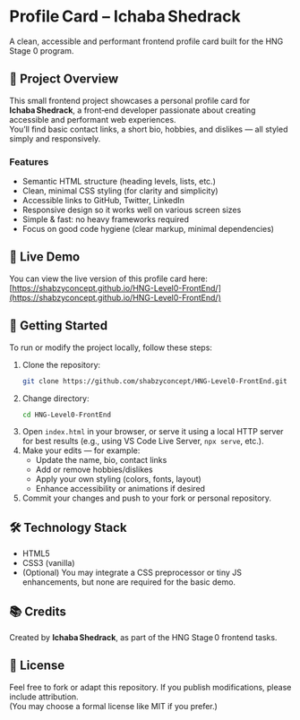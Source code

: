 # Profile Card – Ichaba Shedrack  
A clean, accessible and performant frontend profile card built for the HNG Stage 0 program.

## 🎯 Project Overview  
This small frontend project showcases a personal profile card for **Ichaba Shedrack**, a front‑end developer passionate about creating accessible and performant web experiences.  
You’ll find basic contact links, a short bio, hobbies, and dislikes — all styled simply and responsively.

### Features  
- Semantic HTML structure (heading levels, lists, etc.)  
- Clean, minimal CSS styling (for clarity and simplicity)  
- Accessible links to GitHub, Twitter, LinkedIn  
- Responsive design so it works well on various screen sizes  
- Simple & fast: no heavy frameworks required  
- Focus on good code hygiene (clear markup, minimal dependencies)

## 📁 Live Demo  
You can view the live version of this profile card here:  
[https://shabzyconcept.github.io/HNG-Level0-FrontEnd/](https://shabzyconcept.github.io/HNG-Level0-FrontEnd/)

## 🚀 Getting Started  
To run or modify the project locally, follow these steps:

1. Clone the repository:  
   ```bash
   git clone https://github.com/shabzyconcept/HNG-Level0-FrontEnd.git
   ```
2. Change directory:  
   ```bash
   cd HNG-Level0-FrontEnd
   ```
3. Open `index.html` in your browser, or serve it using a local HTTP server for best results (e.g., using VS Code Live Server, `npx serve`, etc.).  
4. Make your edits — for example:  
   - Update the name, bio, contact links  
   - Add or remove hobbies/dislikes  
   - Apply your own styling (colors, fonts, layout)  
   - Enhance accessibility or animations if desired  
5. Commit your changes and push to your fork or personal repository.

## 🛠️ Technology Stack  
- HTML5  
- CSS3 (vanilla)  
- (Optional) You may integrate a CSS preprocessor or tiny JS enhancements, but none are required for the basic demo.


## 📚 Credits  
Created by **Ichaba Shedrack**, as part of the HNG Stage 0 frontend tasks.

## 📄 License  
Feel free to fork or adapt this repository. If you publish modifications, please include attribution.  
(You may choose a formal license like MIT if you prefer.)
